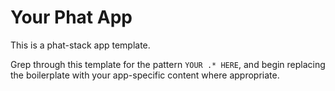 # Your Phat App

This is a phat-stack app template.

Grep through this template for the pattern `YOUR .* HERE`, and begin replacing
the boilerplate with your app-specific content where appropriate.
